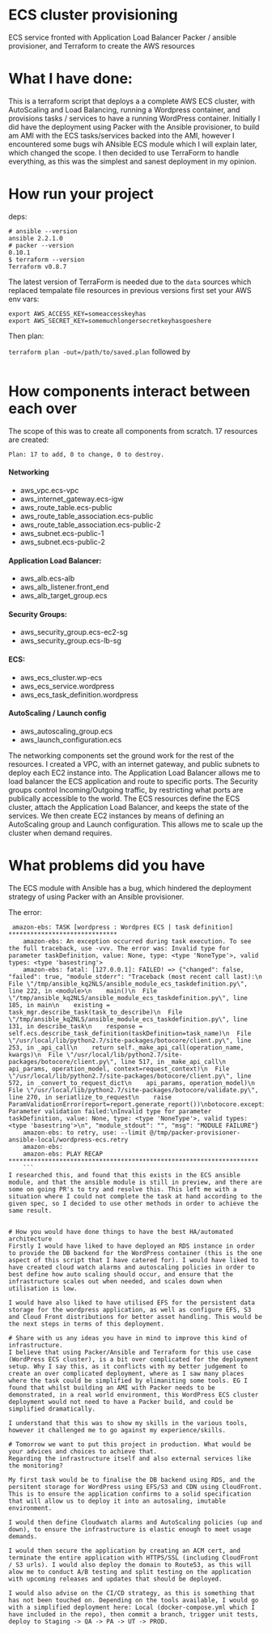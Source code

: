 # ECS cluster provisioning 
ECS service fronted with Application Load Balancer 
Packer / ansible provisioner, and Terraform to create the AWS resources

# What I have done:
This is a terraform script that deploys a a complete AWS ECS cluster, with AutoScaling and Load Balancing, running a Wordpress container, and provisions tasks / services to have a running WordPress container. Initially I did have the deployment using Packer with the Ansible provisioner, to build am AMI with the ECS tasks/services backed into the AMI, however I encountered some bugs wih ANsible ECS module which I will explain later, which changed the scope. I then decided to use TerraForm to handle everything, as this was the simplest and sanest deployment in my opinion. 

# How run your project
deps:
```
# ansible --version
ansible 2.2.1.0
# packer --version
0.10.1
$ terraform --version
Terraform v0.8.7
```
The latest version of TerraForm is needed due to the `data` sources which replaced tempalate file resources in previous versions
first set your AWS env vars:
```
export AWS_ACCESS_KEY=someaccesskeyhas
export AWS_SECRET_KEY=somemuchlongersecretkeyhasgoeshere
```
Then plan:

```terraform plan -out=/path/to/saved.plan```
followed by
``` terraform apply -state-out=/path/to/saved.plan
```

# How components interact between each over
The scope of this was to create all components from scratch. 17 resources are created:
```
Plan: 17 to add, 0 to change, 0 to destroy.
```
#### Networking
* aws_vpc.ecs-vpc
* aws_internet_gateway.ecs-igw
* aws_route_table.ecs-public
* aws_route_table_association.ecs-public
* aws_route_table_association.ecs-public-2
* aws_subnet.ecs-public-1
* aws_subnet.ecs-public-2

#### Application Load Balancer:
* aws_alb.ecs-alb
* aws_alb_listener.front_end
* aws_alb_target_group.ecs

#### Security Groups:
* aws_security_group.ecs-ec2-sg
* aws_security_group.ecs-lb-sg

#### ECS:
* aws_ecs_cluster.wp-ecs
* aws_ecs_service.wordpress
* aws_ecs_task_definition.wordpress

#### AutoScaling / Launch config
* aws_autoscaling_group.ecs
* aws_launch_configuration.ecs

The networking components set the ground work for the rest of the resources. I created a VPC, with an internet gateway, and public subnets to deploy each EC2  instance into. The Application Load Balancer allows me to load balancer the ECS application and route to specific ports. The Security groups control Incoming/Outgoing traffic, by restricting what ports are publically accessible to the world. The ECS resources define the ECS cluster, attach the Application Load Balancer, and keeps the state of the services. We then create EC2 instances by means of defining an AutoScaling group and Launch configuration. This allows me to scale up the cluster when demand requires.


# What problems did you have
The ECS module with Ansible has a bug, which hindered the deployment strategy of using Packer with an Ansible provisioner.

The error:
```
 amazon-ebs: TASK [wordpress : Wordpres ECS | task definition] ******************************
    amazon-ebs: An exception occurred during task execution. To see the full traceback, use -vvv. The error was: Invalid type for parameter taskDefinition, value: None, type: <type 'NoneType'>, valid types: <type 'basestring'>
    amazon-ebs: fatal: [127.0.0.1]: FAILED! => {"changed": false, "failed": true, "module_stderr": "Traceback (most recent call last):\n  File \"/tmp/ansible_kq2NLS/ansible_module_ecs_taskdefinition.py\", line 222, in <module>\n    main()\n  File \"/tmp/ansible_kq2NLS/ansible_module_ecs_taskdefinition.py\", line 185, in main\n    existing = task_mgr.describe_task(task_to_describe)\n  File \"/tmp/ansible_kq2NLS/ansible_module_ecs_taskdefinition.py\", line 131, in describe_task\n    response = self.ecs.describe_task_definition(taskDefinition=task_name)\n  File \"/usr/local/lib/python2.7/site-packages/botocore/client.py\", line 253, in _api_call\n    return self._make_api_call(operation_name, kwargs)\n  File \"/usr/local/lib/python2.7/site-packages/botocore/client.py\", line 517, in _make_api_call\n    api_params, operation_model, context=request_context)\n  File \"/usr/local/lib/python2.7/site-packages/botocore/client.py\", line 572, in _convert_to_request_dict\n    api_params, operation_model)\n  File \"/usr/local/lib/python2.7/site-packages/botocore/validate.py\", line 270, in seriatlize_to_request\n    raise ParamValidationError(report=report.generate_report())\nbotocore.exceptions.ParamValidationError: Parameter validation failed:\nInvalid type for parameter taskDefinition, value: None, type: <type 'NoneType'>, valid types: <type 'basestring'>\n", "module_stdout": "", "msg": "MODULE FAILURE"}
    amazon-ebs: to retry, use: --limit @/tmp/packer-provisioner-ansible-local/wordpress-ecs.retry
    amazon-ebs:
    amazon-ebs: PLAY RECAP *********************************************************************
    ```
I researched this, and found that this exists in the ECS ansible module, and that the ansible module is still in preview, and there are some on going PR's to try and resolve this. This left me with a situation where I could not complete the task at hand according to the given spec, so I decided to use other methods in order to achieve the same result.


# How you would have done things to have the best HA/automated architecture
Firstly I would have liked to have deployed an RDS instance in order to provide the DB backend for the WordPress container (this is the one aspect of this script that I have catered for). I would have liked to have created cloud watch alarms and autoscaling policies in order to best define how auto scaling should occur, and ensure that the infrastructure scales out when needed, and scales down when utilisation is low.

I would have also liked to have utilised EFS for the persistent data storage for the wordpress application, as well as configure EFS, S3 and Cloud Front distributions for better asset handling. This would be the next steps in terms of this deployment.

# Share with us any ideas you have in mind to improve this kind of infrastructure.
I believe that using Packer/Ansible and Terraform for this use case (WordPress ECS cluster), is a bit over complicated for the deployment setup. Why I say this, as it conflicts with my better judgement to create an over complicated deployment, where as I saw many places where the task could be simplified by elimaniting some tools. EG I found that whilst building an AMI with Packer needs to be demonstrated, in a real world environment, this WordPress ECS cluster deployment would not need to have a Packer build, and could be simplified dramatically.

I understand that this was to show my skills in the various tools, however it challenged me to go against my experience/skills.

# Tomorrow we want to put this project in production. What would be your advices and choices to achieve that.
Regarding the infrastructure itself and also external services like the monitoring?

My first task would be to finalise the DB backend using RDS, and the persitent storage for WordPress using EFS/S3 and CDN using CloudFront. This is to ensure the application confirms to a solid specification that will allow us to deploy it into an autosaling, imutable environment.

I would then define Cloudwatch alarms and AutoScaling policies (up and down), to ensure the infrastructure is elastic enough to meet usage demands.

I would then secure the application by creating an ACM cert, and terminate the entire application with HTTPS/SSL (including CloudFront / S3 urls). I would also deploy the domain to Route53, as this will alow me to conduct A/B testing and split testing on the application with upcoming releases and updates that should be deployed.

I would also advise on the CI/CD strategy, as this is something that has not been touched on. Depending on the tools available, I would go with a simplified deployment here: Local (docker-compose.yml which I have included in the repo), then commit a branch, trigger unit tests, deploy to Staging -> QA -> PA -> UT -> PROD.
